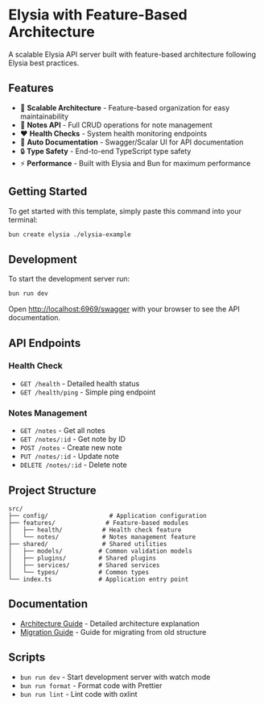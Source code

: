 # Elysia with Feature-Based Architecture

A scalable Elysia API server built with feature-based architecture following
Elysia best practices.

## Features

- 🚀 **Scalable Architecture** - Feature-based organization for easy maintainability
- 📝 **Notes API** - Full CRUD operations for note management
- ❤️ **Health Checks** - System health monitoring endpoints
- 📖 **Auto Documentation** - Swagger/Scalar UI for API documentation
- 🔒 **Type Safety** - End-to-end TypeScript type safety
- ⚡ **Performance** - Built with Elysia and Bun for maximum performance

## Getting Started

To get started with this template, simply paste this command into your terminal:

```bash
bun create elysia ./elysia-example
```

## Development

To start the development server run:

```bash
bun run dev
```

Open <http://localhost:6969/swagger> with your browser to see the API
documentation.

## API Endpoints

### Health Check

- `GET /health` - Detailed health status
- `GET /health/ping` - Simple ping endpoint

### Notes Management

- `GET /notes` - Get all notes
- `GET /notes/:id` - Get note by ID
- `POST /notes` - Create new note
- `PUT /notes/:id` - Update note
- `DELETE /notes/:id` - Delete note

## Project Structure

```text
src/
├── config/                 # Application configuration
├── features/              # Feature-based modules
│   ├── health/           # Health check feature
│   └── notes/            # Notes management feature
├── shared/               # Shared utilities
│   ├── models/          # Common validation models
│   ├── plugins/         # Shared plugins
│   ├── services/        # Shared services
│   └── types/           # Common types
└── index.ts             # Application entry point
```

## Documentation

- [Architecture Guide](./ARCHITECTURE.md) - Detailed architecture explanation
- [Migration Guide](./MIGRATION.md) - Guide for migrating from old structure

## Scripts

- `bun run dev` - Start development server with watch mode
- `bun run format` - Format code with Prettier
- `bun run lint` - Lint code with oxlint

